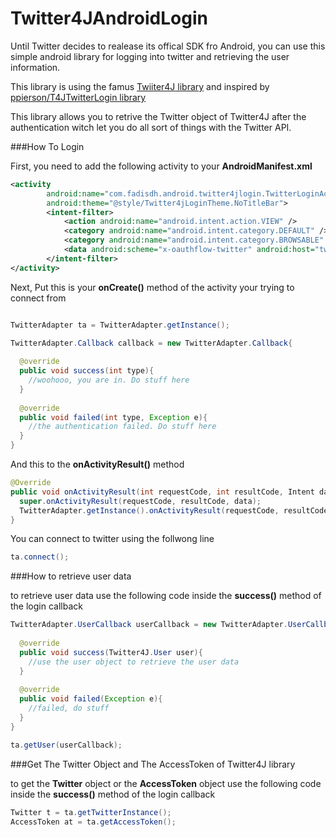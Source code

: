 Twitter4JAndroidLogin
=====================

Until Twitter decides to realease its offical SDK fro Android, you can use this simple android library for logging into twitter and retrieving the user information.

This library is using the famus [Twiiter4J library](http://twitter4j.org/en/) and inspired by [ppierson/T4JTwitterLogin library](https://github.com/ppierson/T4JTwitterLogin)

This library allows you to retrive the Twitter object of Twitter4J after the authentication witch let you do all sort of things with the Twitter API.


###How To Login

First, you need to add the following activity to your **AndroidManifest.xml**
```xml
<activity
		android:name="com.fadisdh.android.twitter4jlogin.TwitterLoginActivity"
		android:theme="@style/Twitter4jLoginTheme.NoTitleBar">
		<intent-filter>
    		<action android:name="android.intent.action.VIEW" />
    		<category android:name="android.intent.category.DEFAULT" />
    		<category android:name="android.intent.category.BROWSABLE" />
    		<data android:scheme="x-oauthflow-twitter" android:host="twitterlogin"/>
		</intent-filter>
</activity>
```

Next, Put this is your **onCreate()** method of the activity your trying to connect from
```java

TwitterAdapter ta = TwitterAdapter.getInstance();

TwitterAdapter.Callback callback = new TwitterAdapter.Callback{
 
  @override
  public void success(int type){
    //woohooo, you are in. Do stuff here 
  }
  
  @override
  public void failed(int type, Exception e){
    //the authentication failed. Do stuff here
  }
}
```

And this to the **onActivityResult()** method
```java
@Override
public void onActivityResult(int requestCode, int resultCode, Intent data) {
  super.onActivityResult(requestCode, resultCode, data);
  TwitterAdapter.getInstance().onActivityResult(requestCode, resultCode, data);
}
```

You can connect to twitter using the follwong line
```java
ta.connect();
```


###How to retrieve user data

to retrieve user data use the following code inside the **success()** method of the login callback
```java
TwitterAdapter.UserCallback userCallback = new TwitterAdapter.UserCallback{
  
  @override
  public void success(Twitter4J.User user){
    //use the user object to retrieve the user data
  }
  
  @override
  public void failed(Exception e){
    //failed, do stuff
  }
}

ta.getUser(userCallback);
```


###Get The Twitter Object and The AccessToken of Twitter4J library

to get the **Twitter** object or the **AccessToken** object use the following code inside the **success()** method of the login callback
```java
Twitter t = ta.getTwitterInstance();
AccessToken at = ta.getAccessToken();
```
